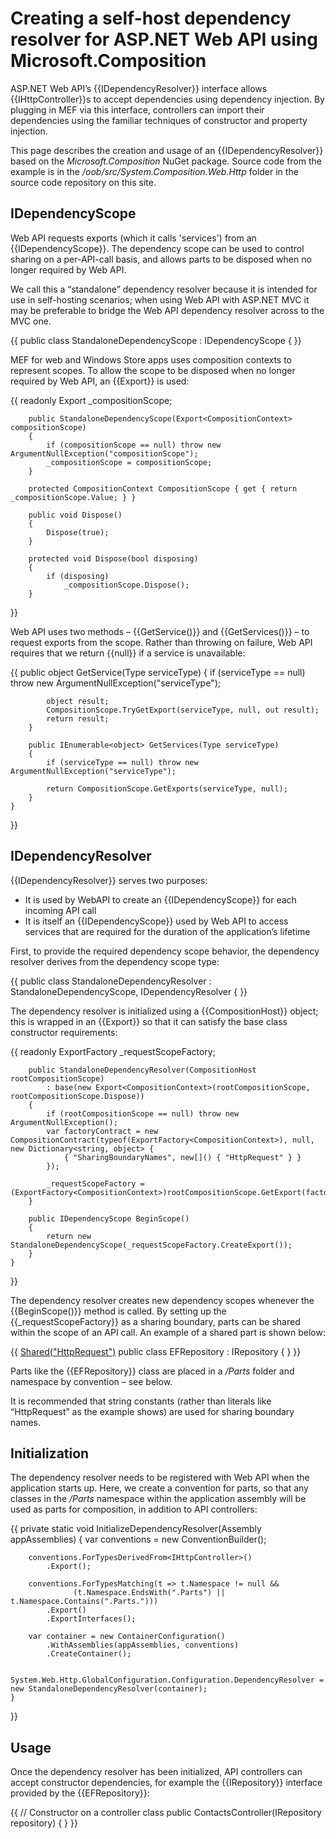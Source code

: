 # Creating a self-host dependency resolver for ASP.NET Web API using Microsoft.Composition

ASP.NET Web API’s {{IDependencyResolver}} interface allows {{IHttpController}}s to accept dependencies using dependency injection. By plugging in MEF via this interface, controllers can import their dependencies using the familiar techniques of constructor and property injection.

This page describes the creation and usage of an {{IDependencyResolver}} based on the _Microsoft.Composition_ NuGet package. Source code from the example is in the _/oob/src/System.Composition.Web.Http_ folder in the source code repository on this site.

## IDependencyScope

Web API requests exports (which it calls 'services') from an {{IDependencyScope}}. The dependency scope can be used to control sharing on a per-API-call basis, and allows parts to be disposed when no longer required by Web API.

We call this a “standalone” dependency resolver because it is intended for use in self-hosting scenarios; when using Web API with ASP.NET MVC it may be preferable to bridge the Web API dependency resolver across to the MVC one.

{{    public class StandaloneDependencyScope : IDependencyScope
    {
}}

MEF for web and Windows Store apps uses composition contexts to represent scopes. To allow the scope to be disposed when no longer required by Web API, an {{Export<CompositionContext>}} is used:

{{        readonly Export<CompositionContext> _compositionScope;

        public StandaloneDependencyScope(Export<CompositionContext> compositionScope)
        {
            if (compositionScope == null) throw new ArgumentNullException("compositionScope");
            _compositionScope = compositionScope;
        }

        protected CompositionContext CompositionScope { get { return _compositionScope.Value; } }

        public void Dispose()
        {
            Dispose(true);
        }

        protected void Dispose(bool disposing)
        {
            if (disposing)
                _compositionScope.Dispose();
        }
}}

Web API uses two methods – {{GetService()}} and {{GetServices()}} – to request exports from the scope. Rather than throwing on failure, Web API requires that we return {{null}} if a service is unavailable:

{{        public object GetService(Type serviceType)
        {
            if (serviceType == null) throw new ArgumentNullException("serviceType");

            object result;
            CompositionScope.TryGetExport(serviceType, null, out result);
            return result;
        }

        public IEnumerable<object> GetServices(Type serviceType)
        {
            if (serviceType == null) throw new ArgumentNullException("serviceType");

            return CompositionScope.GetExports(serviceType, null);
        }
    }
}}

## IDependencyResolver

{{IDependencyResolver}} serves two purposes:

* It is used by WebAPI to create an {{IDependencyScope}} for each incoming API call
* It is itself an {{IDependencyScope}} used by Web API to access services that are required for the duration of the application’s lifetime

First, to provide the required dependency scope behavior, the dependency resolver derives from the dependency scope type:

{{    public class StandaloneDependencyResolver : StandaloneDependencyScope, IDependencyResolver
    {
}}

The dependency resolver is initialized using a {{CompositionHost}} object; this is wrapped in an {{Export<CompositionContext>}} so that it can satisfy the base class constructor requirements:

{{        readonly ExportFactory<CompositionContext> _requestScopeFactory;

        public StandaloneDependencyResolver(CompositionHost rootCompositionScope)
            : base(new Export<CompositionContext>(rootCompositionScope, rootCompositionScope.Dispose))
        {
            if (rootCompositionScope == null) throw new ArgumentNullException();
            var factoryContract = new CompositionContract(typeof(ExportFactory<CompositionContext>), null, new Dictionary<string, object> {
                { "SharingBoundaryNames", new[]() { "HttpRequest" } }
            });

            _requestScopeFactory = (ExportFactory<CompositionContext>)rootCompositionScope.GetExport(factoryContract);
        }

        public IDependencyScope BeginScope()
        {
            return new StandaloneDependencyScope(_requestScopeFactory.CreateExport());
        }
    }
}}

The dependency resolver creates new dependency scopes whenever the {{BeginScope()}} method is called. By setting up the {{_requestScopeFactory}} as a sharing boundary, parts can be shared within the scope of an API call. An example of a shared part is shown below:

{{        [Shared("HttpRequest")](Shared(_HttpRequest_))
        public class EFRepository : IRepository { }
}}

Parts like the {{EFRepository}} class are placed in a _/Parts_ folder and namespace by convention – see below.

It is recommended that string constants (rather than literals like “HttpRequest” as the example shows) are used for sharing boundary names.

## Initialization

The dependency resolver needs to be registered with Web API when the application starts up. Here, we create a convention for parts, so that any classes in the _/Parts_ namespace within the application assembly will be used as parts for composition, in addition to API controllers:

{{    private static void InitializeDependencyResolver(Assembly[]() appAssemblies)
    {
        var conventions = new ConventionBuilder();

        conventions.ForTypesDerivedFrom<IHttpController>()
            .Export();

        conventions.ForTypesMatching(t => t.Namespace != null &&
                  (t.Namespace.EndsWith(".Parts") || t.Namespace.Contains(".Parts.")))
            .Export()
            .ExportInterfaces();

        var container = new ContainerConfiguration()
            .WithAssemblies(appAssemblies, conventions)
            .CreateContainer();

        System.Web.Http.GlobalConfiguration.Configuration.DependencyResolver = new StandaloneDependencyResolver(container);
    }
}}

## Usage

Once the dependency resolver has been initialized, API controllers can accept constructor dependencies, for example the {{IRepository}} interface provided by the {{EFRepository}}:

{{    // Constructor on a controller class
    public ContactsController(IRepository repository) { }
}}